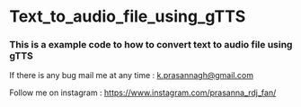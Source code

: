 # Text_to_audio_file_using_gTTS

### This is a example code to how to convert text to audio file using gTTS

If there is any bug mail me at any time : k.prasannagh@gmail.com

Follow me on instagram : https://www.instagram.com/prasanna_rdj_fan/
